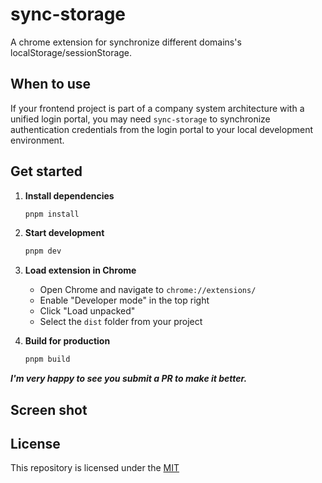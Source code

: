 # sync-storage

A chrome extension for synchronize different domains's localStorage/sessionStorage.

## When to use

If your frontend project is part of a company system architecture with a unified login portal, you may need `sync-storage` to synchronize authentication credentials from the login portal to your local development environment.

## Get started


1. **Install dependencies**

    ```bash
    pnpm install
    ```

2. **Start development**

    ```bash
    pnpm dev
    ```

3. **Load extension in Chrome**

    - Open Chrome and navigate to `chrome://extensions/`
    - Enable "Developer mode" in the top right
    - Click "Load unpacked"
    - Select the `dist` folder from your project

4. **Build for production**
    ```bash
    pnpm build
    ```

**_I'm very happy to see you submit a PR to make it better._**

## Screen shot


## License

This repository is licensed under the [MIT](LICENSE)

